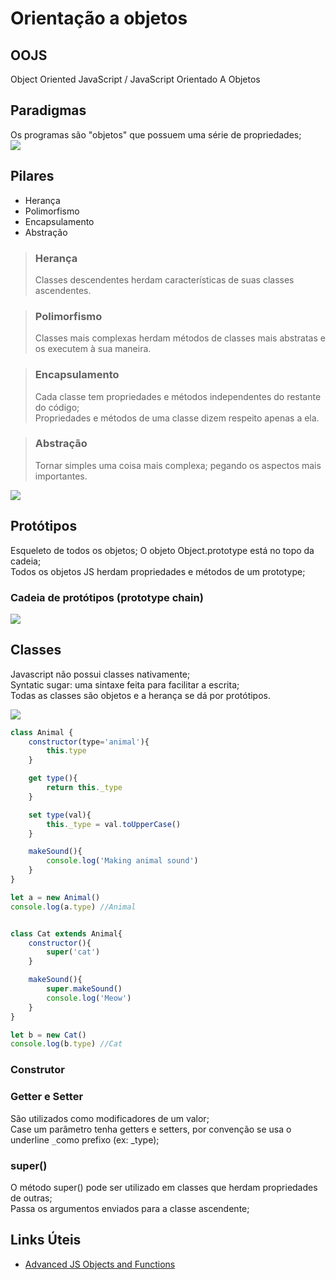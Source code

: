# Orientação a objetos
## OOJS 
Object Oriented JavaScript / JavaScript Orientado A Objetos

## Paradigmas
Os programas são "objetos" que possuem uma série de propriedades;  
![](https://miro.medium.com/max/724/1*Auy48pC39ps3AXEk-9WseA.png)

## Pilares
- Herança
- Polimorfismo
- Encapsulamento
- Abstração

> ### Herança
> Classes descendentes herdam características de suas classes ascendentes.

> ### Polimorfismo
> Classes mais complexas herdam métodos de classes mais abstratas e os executem à sua maneira.  

> ### Encapsulamento
> Cada classe tem propriedades e métodos independentes do restante do código;  
> Propriedades e métodos de uma classe dizem respeito apenas a ela.  

> ### Abstração
> Tornar simples uma coisa mais complexa; pegando os aspectos mais importantes.

![](https://lh3.googleusercontent.com/JWGejWy-5UEIY4S3q6FNXkq3b7H0PbECFGRFiOlE3rDsvqY2c3yaTPwXxlhes7NNcz77vfBSs2nFME6GNEP9kDajiGD62-bjE3YxFQX2Jyr4Cs40IDTE4fNWFc9JHUfXgi_SbsHvCPEncJA1Fk_MH5rqCtMEEp-YIWFT2X5EBXAup910lnt_HqTB7MAR-Ipgx_gIN-WejB8q1p3x3goAK-fhykFYNnRvcLO0hJhQDb6niwYET13BlHgvehiFaESb9R9LJ4Uq_9iyaBrqisZBmWN45PIOggWbcqWiZf1tFo6_Ah-o00SAEey_MwdwpntmzZi7kBZA4gq2ibHmakHCq2t_i8760yenwMPPhrk7unDNiMHnqp3fYxjzOvNTc-NKxOl-1oJFbiwdyNU_TwccbfsGhCwtJg8tQmVbtTSdy_Vv-FUayhc0CPQiDHirDNwCkqRX5oWHkfcMfynVNyERU-weB-5J7ReTRUgWsfKe60BfQx1emhwjJ0wI_0rmlN4RN_2MjDEz3cwSUgVUmZw1z1JzYoHy8A0Uz_VWIi0Y59ysAnYXVekqwqp7jNtmsfMrtoemq1caDe7J4EQ3u8iVa5YbUk8d4ijud9e-AU1urV0EbFIn-xYrtIYZFWRf_yuK5Sqap7e89CiBd6tq9sHLteR3201C_Pcy0vsQmWwfZA=w759-h341-no)

## Protótipos
Esqueleto de todos os objetos;
O objeto Object.prototype está no topo da cadeia;  
Todos os objetos JS herdam propriedades e métodos de um prototype;  

### Cadeia de protótipos (prototype chain)
![](https://lh3.googleusercontent.com/Ie7W5tqMOWICPnqSRIBksRmmfr8NGJbZ4r93oUGN_u-JxnJcFhQB60bDZDxV0gd9HdQpjSwq8XIcj8rXJrR6ivzc-Z1jsI-wljf873uGJONSe47-PkV1oB0C33ZF11yKkpIzyBhPFz4ZSWIED1w-VloXoafyxR5Xv0VL7TgmgRo9psFF1sI9oknV1qbPWNgrrvDjVJSholHkuCp5Cdnvj2t7xCLaChPFKe6wg7PsIJ58-RS_kHTBpR98XQvsPWhWTB7MVD9K8o5cw508Hcjvfgbl6RIpHCfYNOAz9DpWYyV0ekJX6oAt6hlL34OLoizipotSe2eWwz8B3EEd7YIYzmjEJW9ZfOMEkCPVTjYOnuF-RUvShhqwvV-yAcAwF2Y5LTyzoQnTt6VbxNT5lB5kH_gX3czTcxDa-BblwR_nL55_y8KiMU7SlV58VN3CFY4VC5oU9eeL9HlEmWDR7sZmPHEHxbEzTYiQqseE0_out0AbwO5KmfEN4X1Zw6NHvSoDyh1f3sa7mpyZBzBIxK5pvcQFQtvcRGySzrJYDZYmdGaIl53LfUhgpojZDLZNFFREJupIPtXVkqKkBI-LhlbmW6wW_xDlFcca9SNVWyrFSmd4Fw5qoQBFC-NuaF1HIeYZ8Sn0rYJ4n-16w-ShYkyPU3u59A7VmtTO_MevLdaZQQ=w759-h364-no)

## Classes
Javascript não possui classes nativamente;   
Syntatic sugar: uma sintaxe feita para facilitar a escrita;  
Todas as classes são objetos e a herança se dá por protótipos.

![](https://linuxhint.com/wp-content/uploads/2021/08/word-image-1.jpeg)

```js
class Animal {
    constructor(type='animal'){
        this.type
    }

    get type(){
        return this._type
    }

    set type(val){
        this._type = val.toUpperCase()
    }

    makeSound(){
        console.log('Making animal sound')
    }
}

let a = new Animal()
console.log(a.type) //Animal


class Cat extends Animal{
    constructor(){
        super('cat')
    }

    makeSound(){
        super.makeSound()
        console.log('Meow')
    }
}

let b = new Cat()
console.log(b.type) //Cat
```

### Construtor 

### Getter e Setter
São utilizados como modificadores de um valor;  
Case um parâmetro tenha getters e setters, por convenção se usa o underline `_`como prefixo (ex: _type);  

### super()
O método super() pode ser utilizado em classes que herdam propriedades de outras;  
Passa os argumentos enviados para a classe ascendente;   

## Links Úteis
- [Advanced JS Objects and Functions](http://dannyzhang.run/2017/04/06/Advanced-JavaScript-Objects-and-Functions/)